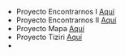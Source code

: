 - Proyecto Encontrarnos I [Aquí](/Auditoría%20Web/Coordicanarias/Mujer%20e%20igualdad/Proyecto%20Encontrarnos%20I.md)
- Proyecto Encontrarnos II [Aquí](/Auditoría%20Web/Coordicanarias/Mujer%20e%20igualdad/Proyecto%20Encontrarnos%20II.md)
- Proyecto Mapa [Aquí](/Auditoría%20Web/Coordicanarias/Mujer%20e%20igualdad/Proyecto%20Mapa.md)
- Proyecto Tiziri [Aquí](/Auditoría%20Web/Coordicanarias/Mujer%20e%20igualdad/Proyecto%20Tiziri.md)
- 